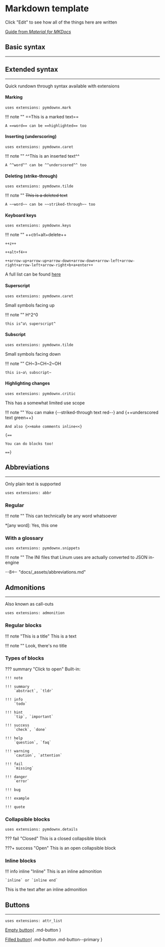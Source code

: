 # Markdown template

Click "Edit" to see how all of the things here are written

[Guide from *Material for MKDocs*](https://squidfunk.github.io/mkdocs-material/reference/)

## Basic syntax

---

## Extended syntax

---

Quick rundown through syntax available with extensions

#### Marking

`uses extensions: pymdownx.mark`

!!! note ""
	==This is a marked text==
	
	A ==word== can be ==highlighted== too

#### Inserting (underscoring)

`uses extensions: pymdownx.caret`

!!! note ""
	^^This is an inserted text^^
	
	A ^^word^^ can be ^^underscored^^ too

#### Deleting (strike-through)

`uses extensions: pymdownx.tilde`

!!! note ""
	~~This is a deleted text~~
	
	A ~~word~~ can be ~~striked-through~~ too

#### Keyboard keys

`uses extensions: pymdownx.keys`

!!! note ""
	++ctrl+alt+delete++
	
	++z++
	
	++alt+f4++
	
	++arrow-up+arrow-up+arrow-down+arrow-down+arrow-left+arrow-right+arrow-left+arrow-right+b+a+enter++

A full list can be found [here](https://facelessuser.github.io/pymdown-extensions/extensions/keys/#key-map-index)

#### Superscript 

`uses extensions: pymdownx.caret`

Small symbols facing up

!!! note ""
	H^2^0
	
	this is^a\ superscript^

#### Subscript

`uses extensions: pymdownx.tilde`

Small symbols facing down

!!! note ""
	CH~3~CH~2~OH
	
	this is~a\ subscript~

#### Highlighting changes

`uses extensions: pymdownx.critic`

This has a somewhat limited use scope

!!! note ""
	You can make {--striked-through text red--} and {++underscored text green++}
	
	And also {>>make comments inline<<}
	
	{==
	
	You can do blocks too!
	
	==}

## Abbreviations

---

Only plain text is supported

`uses extensions: abbr`

### Regular

!!! note ""
	This can technically be any word whatsoever

*[any word]: Yes, this one

### With a glossary

`uses extensions: pymdownx.snippets`

!!! note ""
	The INI files that Linum uses are actually converted to JSON in-engine

--8<-- "docs/_assets/abbreviations.md"

## Admonitions

---

Also known as call-outs

`uses extensions: admonition`

### Regular blocks

!!! note "This is a title"
    This is a text

!!! note ""
    Look, there's no title

### Types of blocks

??? summary "Click to open"
	Built-in:
	
	!!! note
	
	!!! summary
		`abstract`, `tldr`

	!!! info
		`todo`

	!!! hint
		`tip`, `important`

	!!! success
		`check`, `done`
		
	!!! help
		`question`, `faq`
		
	!!! warning
		`caution`, `attention`
		
	!!! fail
		`missing`
		
	!!! danger
		`error`
		
	!!! bug

	!!! example

	!!! quote

### Collapsible blocks

`uses extensions: pymdownx.details`

??? fail "Closed"
	This is a closed collapsible block
	
???+ success "Open"
	This is an open collapsible block

### Inline blocks

!!! info inline "Inline"
    This is an inline admonition
	
	`inline` or `inline end`

This is the text after an inline admonition

## Buttons

---

`uses extensions: attr_list`

[Empty button](linum-framework/index.md){ .md-button }

[Filled button](linum-framework/index.md){ .md-button .md-button--primary }

